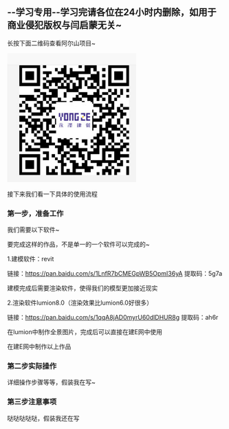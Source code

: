 ## --学习专用--学习完请各位在24小时内删除，如用于商业侵犯版权与闫启蒙无关~

长按下面二维码查看阿尔山项目~

<img src="meiti/erweima.jpg" width="300" height="300" />

接下来我们看一下具体的使用流程
### 第一步，准备工作

我们需要以下软件~

要完成这样的作品，不是单一的一个软件可以完成的~

1.建模软件：revit

链接：https://pan.baidu.com/s/1LnfR7bCMEGpWB5OpmI36yA 
提取码：5g7a

建模完成后需要渲染软件，使得我们的模型更加接近现实

2.渲染软件lumion8.0（渲染效果比lumion6.0好很多）

链接：https://pan.baidu.com/s/1qqA8jAD0myrU60dlDHUR8g 
提取码：ah6r

在lumion中制作全景图片，完成后可以直接在建E网中使用

在建E网中制作以上作品

### 第二步实际操作

详细操作步骤等等，假装我在写~

### 第三步注意事项

哒哒哒哒哒，假装我还在写

<head>
 <style type="text/css">

 body {background-color: gray} 定义网页背景色为黄色；

 h1 {background-color: #00ff00} 定义h1标签背景色为#00ff00；

 h2 {background-color: transparent} 定义h2标签背景色为透明；

 p {background-color: rgb(250,0,255)} 定义p标签背景色为rgb值；

 p.no2 {background-color: gray; padding: 20px;}
</head>

以下是一些其他或许会用到的软件

草图大师2017
链接：https://pan.baidu.com/s/1zge7uxuh5CCiZ6mcXeEFiQ 
提取码：lxwi

Revit2014-2018安装包
链接：https://pan.baidu.com/s/1aa7gXf6qfIQPL74xRSR34Q 
提取码：iwzm

Premiere Pro CC 2017 v11.0 Win64
链接：https://pan.baidu.com/s/1uR65ov991uJeaI7vUHe5hg 
提取码：h5yi

lumion8.0
链接：https://pan.baidu.com/s/19vcKLDypI_tPQ_RHdIrysg 
提取码：glvw

lumion for revit插件
链接：https://pan.baidu.com/s/1lzFZdam6Y9kpq-Bu9HIP8w 
提取码：syc4

Autodesk 3ds Max 2017
链接：https://pan.baidu.com/s/1A1zv9zgxKNpbFQOyQ4NFHA 
提取码：7cho

AutoCAD_2018 64bit
链接：https://pan.baidu.com/s/1g_Gf2BVnhH9rWHxew-yoEQ 
提取码：n8nu

3dmax2014+vr2.4+vr3.0+注册机
链接：https://pan.baidu.com/s/1exjR4BU3kKC9eeSEZv1pCA 
提取码：l3zi

2018Adobe 软件 PS2018+AI2018等.
链接：https://pan.baidu.com/s/1OBibkf-uah_ip1CGC06kMw 
提取码：vkv1

revit插件 Tekla To Revit2015、2016
链接：https://pan.baidu.com/s/1yuLbq_7WYIK1xMxdJ2Mo-A 
提取码：rz7d

Tekla_2017-64位
链接：https://pan.baidu.com/s/18YXGJ2e-yeeh9hdmPm_umA 
提取码：terr

Autodesk NavisWorks2017
链接：https://pan.baidu.com/s/1AMNbBpCiqnVR15c3vzoxiQ 
提取码：os33

Autodesk Navisworks 2018
链接：https://pan.baidu.com/s/1R0LGDVY5TLqa7RVJEfx92Q 
提取码：lmh2

Autodesk Navisworks 2016
链接：https://pan.baidu.com/s/17YjV9f-R9LbKtAIHJ1RgcQ 
提取码：z8l5

Adobe Photoshop CS6 蓝色戈壁特别版V1210.7z(1)
链接：https://pan.baidu.com/s/1nvJKUy0zvw1fMYz_B1WZqQ 
提取码：cyva

pr音乐鼓点节拍插件BeatEdit 1.0.9（汉化版）
链接：https://pan.baidu.com/s/1G-RDSt5QHsDUBWEnoM5vAA 
提取码：7kac


### Jekyll Themes

Your Pages site will use the layout and styles from the Jekyll theme you have selected in your [repository settings](https://github.com/YanQimeng/QMBIM/settings). The name of this theme is saved in the Jekyll `_config.yml` configuration file.

### Support or Contact

Having trouble with Pages? Check out our [documentation](https://help.github.com/categories/github-pages-basics/) or [contact support](https://github.com/contact) and we’ll help you sort it out.
